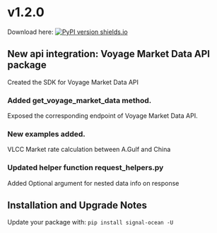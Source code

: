 # v1.2.0
Download here: [![PyPI version shields.io](https://img.shields.io/pypi/v/signal-ocean.svg)](https://pypi.python.org/pypi/signal-ocean/)

## New api integration: Voyage Market Data API package
Created the SDK for Voyage Market Data API

### Added get_voyage_market_data method.
Exposed the corresponding endpoint of Voyage Market Data API.

### New examples added.
VLCC Market rate calculation between A.Gulf and China

### Updated helper function request_helpers.py
Added Optional argument for nested data info on response

## Installation and Upgrade Notes
Update your package with:
`pip install signal-ocean -U`